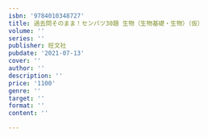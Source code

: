 ```yaml
---
isbn: '9784010348727'
title: 過去問そのまま！センバツ30題 生物（生物基礎・生物）（仮）
volume: ''
series: ''
publisher: 旺文社
pubdate: '2021-07-13'
cover: ''
author: ''
description: ''
price: '1100'
genre: ''
target: ''
format: ''
content: ''

---
```

